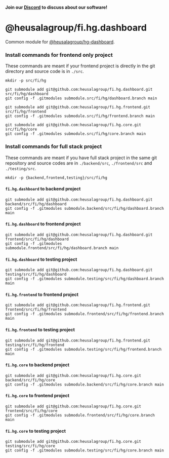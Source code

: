 **Join our [Discord](https://discord.gg/UBTrHxA78f) to discuss about our software!**

# @heusalagroup/fi.hg.dashboard

Common module for [@heusalagroup/hg-dashboard](https://github.com/heusalagroup/hg-dashboard-private).

### Install commands for frontend only project

These commands are meant if your frontend project is directly in the git directory and source code is in `./src`.

```shell
mkdir -p src/fi/hg
```

```shell
git submodule add git@github.com:heusalagroup/fi.hg.dashboard.git src/fi/hg/dashboard
git config -f .gitmodules submodule.src/fi/hg/dashboard.branch main
```

```shell
git submodule add git@github.com:heusalagroup/fi.hg.frontend.git src/fi/hg/frontend
git config -f .gitmodules submodule.src/fi/hg/frontend.branch main
```

```shell
git submodule add git@github.com:heusalagroup/fi.hg.core.git src/fi/hg/core
git config -f .gitmodules submodule.src/fi/hg/core.branch main
```

### Install commands for full stack project

These commands are meant if you have full stack project in the same git repository and source codes are in `./backend/src`, `./frontend/src` and `./testing/src`.

```shell
mkdir -p {backend,frontend,testing}/src/fi/hg
```

#### `fi.hg.dashboard` to backend project

```shell
git submodule add git@github.com:heusalagroup/fi.hg.dashboard.git backend/src/fi/hg/dashboard
git config -f .gitmodules submodule.backend/src/fi/hg/dashboard.branch main
```

#### `fi.hg.dashboard` to frontend project

```shell
git submodule add git@github.com:heusalagroup/fi.hg.dashboard.git frontend/src/fi/hg/dashboard
git config -f .gitmodules submodule.frontend/src/fi/hg/dashboard.branch main
```

#### `fi.hg.dashboard` to testing project

```shell
git submodule add git@github.com:heusalagroup/fi.hg.dashboard.git testing/src/fi/hg/dashboard
git config -f .gitmodules submodule.testing/src/fi/hg/dashboard.branch main
```

#### `fi.hg.frontend` to frontend project

```shell
git submodule add git@github.com:heusalagroup/fi.hg.frontend.git frontend/src/fi/hg/frontend
git config -f .gitmodules submodule.frontend/src/fi/hg/frontend.branch main
```

#### `fi.hg.frontend` to testing project

```shell
git submodule add git@github.com:heusalagroup/fi.hg.frontend.git testing/src/fi/hg/frontend
git config -f .gitmodules submodule.testing/src/fi/hg/frontend.branch main
```

#### `fi.hg.core` to backend project

```shell
git submodule add git@github.com:heusalagroup/fi.hg.core.git backend/src/fi/hg/core
git config -f .gitmodules submodule.backend/src/fi/hg/core.branch main
```

#### `fi.hg.core` to frontend project

```shell
git submodule add git@github.com:heusalagroup/fi.hg.core.git frontend/src/fi/hg/core
git config -f .gitmodules submodule.frontend/src/fi/hg/core.branch main

```

#### `fi.hg.core` to testing project

```shell
git submodule add git@github.com:heusalagroup/fi.hg.core.git testing/src/fi/hg/core
git config -f .gitmodules submodule.testing/src/fi/hg/core.branch main
```

